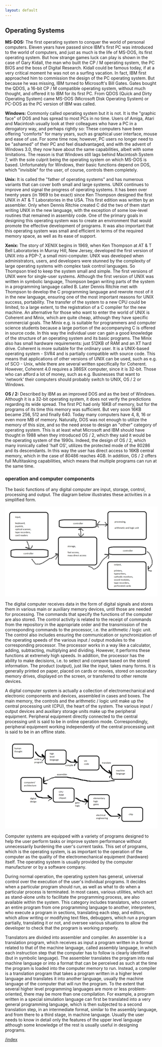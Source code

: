 ```yaml
---
layout: default
---
```


## Operating Systems

**MS-DOS:**  The first operating system to conquer the world of personal computers. Eleven years have passed since IBM's first PC was introduced to the world of computers, and just as much is the life of MS-DOS, its first operating system. But how strange games luck can play is shown in the case of Gary Kidall, the man who built the CP / M operating system, the PC BIOS and the boss of Digital Research. Kidall could be famous today, if at a very critical moment he was not on a surfing vacation. In fact, IBM first approached him to commission the design of the PC operating system. But because he was missing, IBM turned to Microsoft's Bill Gates. Gates bought the QDOS, a 16-bit CP / M compatible operating system, without much thought, and offered it to IBM for its first PC. From QDOS (Quick and Dirty Operating System) came MS-DOS (Microsoft Disk Operating System) or PC-DOS as the PC version of IBM was called.

**Windows:** Commonly called operating system but it is not. It is the "graphic face" of DOS and has spread to most PCs in no time. Users of Amiga, Atari and Macintosh usually look at their colleagues who have a PC in a derogatory way, and perhaps rightly so: These computers have been offering "comforts" for many years, such as graphical user interface, mouse and ease of use. For some time now, however, PC users no longer need to be "ashamed" of their PC and feel disadvantaged, and with the advent of Windows 3.0, they now have about the same capabilities, albeit with some limitations. The reason is that Windows still lags behind Macintosh System 7, with the sole culprit being the operating system on which MS-DOS is based. Unfortunately for Windows, their basic functions depend on DOS, which "invisible" for the user, of course, controls them completely.

**Unix:**  It is called the "father of operating systems" and has numerous variants that can cover both small and large systems. UNIX continues to improve and signal the progress of operating systems. It has been over twenty years (in 1969 to be exact) since Ken Thompson designed the first UNIX in AT \& T Laboratories in the USA. This first edition was written by an assembler. Only when Dennis Ritchie created C did the two of them start writing UNIX in the new language, with the exception of some low-level routines that remained in assembly code. One of the primary goals in designing this operating system was to create an environment that would promote the effective development of programs. It was also important that this operating system was small and efficient in terms of the required memory space, as well as its ease of support.

**Xenix:** The story of XENIX begins in 1969, when Ken Thompson at AT \& T Bell Laboratories in Murray Hill, New Jersey, developed the first version of UNIX into a PDP-7, a small mini-computer. UNIX was developed when administrators, users, and developers were stunned by the complexity of large operating systems with complex task control languages. So Thompson tried to keep the system small and simple. The first versions of UNIX were for single-user systems. Although the first version of UNIX was written in symbolic language, Thompson began writing parts of the system in a programming language called B. Later Dennis Ritchie met with Thompson to develop the C programming language and rewrote most of it in the new language, ensuring one of the most important reasons for UNIX success, portability. The transfer of the system to a new CPU could be limited, to a large extent, to the registration of a C compiler for the new machine. An alternative for those who want to enter the world of UNIX is Coherent and Minix, which are quite cheap, although they have specific commercial goals. The Minix e.g. is suitable for programmers and computer science students because a large portion of the accompanying C is offered in source code. In this way the individual user can gain a good knowledge of the structure of an operating system and its basic programs. The Minix also has small hardware requirements: just 512KB of RAM and an XT hard drive. Coherent is more suitable for the ordinary user. It is a UNIX-based operating system - SVR4 and is partially compatible with source code. This means that applications of other versions of UNIX can be used, such as e.g. of SCO - Unix, while there are several written specifically for Coherent. However, Coherent 4.0 requires a 386SX computer, since it is 32-bit. Those who can afford a lot of money, such as e.g. Businesses that want to 'network' their computers should probably switch to UNIX, OS / 2 or Windows.

**OS / 2:** Described by IBM as an improved DOS and as the best of Windows. Although it is a 32-bit operating system, it does not verify the predictions regarding its wide spread. The first PC had only 16KB of memory, but for the programs of its time this memory was sufficient. But very soon 16KB became 256, 512 and finally 640. Today many computers have 4, 8, 16 or even more MB of memory. Naturally, DOS was not enough to utilize the memory of this size, and so the need arose to design an "other" category of operating system. This is at least what Microsoft and IBM should have thought in 1988 when they introduced OS / 2, which they said it would be the operating system of the 1990s. Indeed, the design of OS / 2, which many ironically called 'half OS', utilizes the protected mode of the 80286 and its descendants. In this way the user has direct access to 16KB central memory, which in the case of 80486 reaches 4GB. In addition, OS / 2 offers full Multitasking capabilities, which means that multiple programs can run at the same time.

### operation and computer components

The basic functions of any digital computer are input, storage, control, processing and output. The diagram below illustrates these activities in a simplified form. 

 ![computer](/assets/images/system_en.png)

The digital computer receives data in the form of digital signals and stores them in various main or auxiliary memory devices, until those are needed for processing. The commands that specify the functions of the computer are also stored. The control activity is related to the receipt of commands from the repository in the appropriate order and the transmission of the corresponding commands to the processor, i.e. the arithmetic / logic unit. The control also includes ensuring the communication or synchronization of the operating speeds of the various input / output modules to the corresponding processor. The processor works in a way like a calculator, adding, subtracting, multiplying and dividing. However, it performs these functions at extremely high speeds. In addition, the processor has the ability to make decisions, i.e. to select and compare based on the stored information. The product (output), just like the input, takes many forms. It is generally printed on paper, placed on cards or movies, stored on secondary memory drives, displayed on the screen, or transferred to other remote devices.

A digital computer system is actually a collection of electromechanical and electronic components and devices, assembled in cases and boxes. The main memory, the controls and the arithmetic / logic unit make up the central processing unit (CPU), the heart of the system. The various input / output devices and auxiliary storage units make up the peripheral equipment. Peripheral equipment directly connected to the central processing unit is said to be in online operation mode. Correspondingly, peripheral equipment working independently of the central processing unit is said to be in an offline state.

 ![operation](/assets/images/operation.png)

Computer systems are equipped with a variety of programs designed to help the user perform tasks or improve system performance without unnecessarily burdening the user's current tasks. This set of programs, which is the operating system, is as important to the operation of the computer as the quality of the electromechanical equipment (hardware) itself. The operating system is usually provided by the computer manufacturer or by a software company.

During normal operation, the operating system has general, universal control over the execution of the user's individual programs. It decides when a particular program should run, as well as what to do when a particular process is terminated. In most cases, various utilities, which act as stand-alone units to facilitate the programming process, are also available within the system. This category includes translators, who convert an entire program from one programming language to another, interpreters, who execute a program in sections, translating each step, and editors, which allow writing or modifying text files, debuggers, which run a program partially, translating it or not, and oversee various situations to allow the developer to check that the program is working properly.

Translators are divided into assembler and compiler. An assembler is a translation program, which receives as input a program written in a format related to that of the machine language, called assembly language, in which each instruction step that the computer has to follow is clearly identified (but in symbolic language). The assembler translates the program into real machine language or into a format that can be perceived as such at the time the program is loaded into the computer memory to run. Instead, a compiler is a translation program that takes a program written in a higher level language and translates it into another language, usually the machine language of the computer that will run the program. To the extent that several higher level programming languages are more or less problem-oriented, there may be more than one compilation. For example, a program written in a special simulation language can first be translated into a very general programming language, which is then subjected to a second translation step, in an intermediate format, similar to the assembly language, and from there to a third stage, in machine language. Usually the user needs to know in detail only the features of the upper level language although some knowledge of the rest is usually useful in designing programs.


[/index](./)
